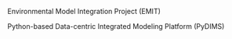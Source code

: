 
Environmental Model Integration Project (EMIT)

Python-based Data-centric Integrated Modeling Platform (PyDIMS)